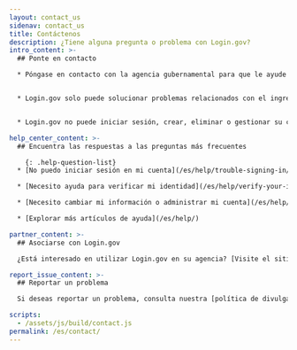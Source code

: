```yaml
---
layout: contact_us
sidenav: contact_us
title: Contáctenos
description: ¿Tiene alguna pregunta o problema con Login.gov?
intro_content: >-
  ## Ponte en contacto

  * Póngase en contacto con la agencia gubernamental para que le ayude con el estado de su solicitud, la afiliación, la elegibilidad, los beneficios u otras preocupaciones relacionadas con su cuenta en esa agencia gubernamental. Puede encontrar la información de contacto en el sitio web de la agencia.


  * Login.gov solo puede solucionar problemas relacionados con el ingreso.


  * Login.gov no puede iniciar sesión, crear, eliminar o gestionar su cuenta en su nombre.

help_center_content: >-
  ## Encuentra las respuestas a las preguntas más frecuentes

    {: .help-question-list}
  * [No puedo iniciar sesión en mi cuenta](/es/help/trouble-signing-in/overview/)

  * [Necesito ayuda para verificar mi identidad](/es/help/verify-your-identity/overview/)

  * [Necesito cambiar mi información o administrar mi cuenta](/es/help/manage-your-account/overview/)

  * [Explorar más artículos de ayuda](/es/help/)

partner_content: >-
  ## Asociarse con Login.gov

  ¿Está interesado en utilizar Login.gov en su agencia? [Visite el sitio web de nuestros socios](https://partners.login.gov/) o [póngase en contacto con nosotros](https://share.hsforms.com/16DIoo--rTU2xbNW1MShkBg3ak9e).

report_issue_content: >-
  ## Reportar un problema

  Si deseas reportar un problema, consulta nuestra [política de divulgación de vulnerabilidades](https://handbook.tts.gsa.gov/general-information-and-resources/tech-policies/responding-to-public-disclosure-vulnerabilities/ "Follow link") y contáctanos mediante nuestro [formulario de divulgación de vulnerabilidades](https://docs.google.com/forms/d/e/1FAIpQLScuo4xCzBlpLnoq7-bDAVAxtJci03by7S-Q-Z_JUBDloK01QA/viewform "Follow link").

scripts:
  - /assets/js/build/contact.js
permalink: /es/contact/
---
```

